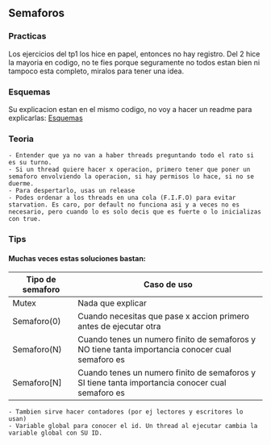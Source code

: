 ## Semaforos 

### Practicas
Los ejercicios del tp1 los hice en papel, entonces no hay registro. 
Del 2 hice la mayoria en codigo, no te fies porque seguramente no todos estan bien ni tampoco esta completo, miralos para tener una idea. 

### Esquemas 
Su explicacion estan en el mismo codigo, no voy a hacer un readme para explicarlas: [Esquemas](https://github.com/MateoGiuffra/concurrente/blob/main/Semaforos/Esquemas)

### Teoria
    - Entender que ya no van a haber threads preguntando todo el rato si es su turno. 
    - Si un thread quiere hacer x operacion, primero tener que poner un semaforo envolviendo la operacion, si hay permisos lo hace, si no se duerme. 
    - Para despertarlo, usas un release
    - Podes ordenar a los threads en una cola (F.I.F.O) para evitar starvation. Es caro, por default no funciona asi y a veces no es necesario, pero cuando lo es solo decis que es fuerte o lo inicializas con true.  

### Tips 
#### Muchas veces estas soluciones bastan: 
| Tipo de semaforo | Caso de uso |
|----------------|----------------|
| Mutex  | Nada que explicar |
| Semaforo(0)  | Cuando necesitas que pase x accion primero antes de ejecutar otra |
| Semaforo(N)  | Cuando tenes un numero finito de semaforos y NO tiene tanta importancia conocer cual semaforo es |
| Semaforo[N]  | Cuando tenes un numero finito de semaforos y SI tiene tanta importancia conocer cual semaforo es |
    - Tambien sirve hacer contadores (por ej lectores y escritores lo usan)
    - Variable global para conocer el id. Un thread al ejecutar cambia la variable global con SU ID. 
